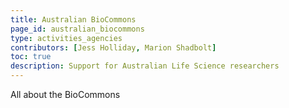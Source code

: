 ```yaml
---
title: Australian BioCommons
page_id: australian_biocommons
type: activities_agencies
contributors: [Jess Holliday, Marion Shadbolt]
toc: true
description: Support for Australian Life Science researchers
---
```


All about the BioCommons

